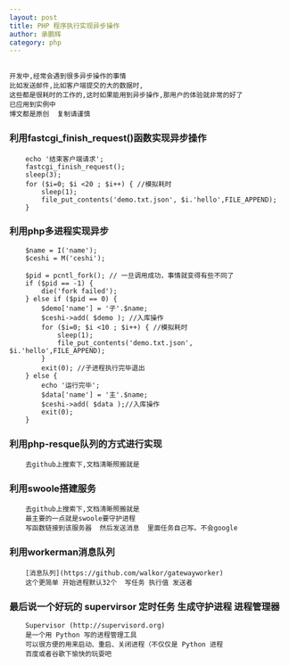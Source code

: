 ```yaml
---
layout: post
title: PHP 程序执行实现异步操作
author: 承鹏辉
category: php
---
```


```

开发中,经常会遇到很多异步操作的事情 
比如发送邮件,比如客户端提交的大的数据时,
这些都是很耗时的工作的,这时如果能用到异步操作,那用户的体验就非常的好了
已应用到实例中
博文都是原创  复制请谨慎

```

### 利用fastcgi_finish_request()函数实现异步操作

```
	echo '结束客户端请求';
	fastcgi_finish_request();
	sleep(3);
	for ($i=0; $i <20 ; $i++) { //模拟耗时
		sleep(1);
		file_put_contents('demo.txt.json', $i.'hello',FILE_APPEND);
	}

```

### 利用php多进程实现异步

```
	$name = I('name');
	$ceshi = M('ceshi');

	$pid = pcntl_fork(); // 一旦调用成功，事情就变得有些不同了
	if ($pid == -1) {
		die('fork failed');
	} else if ($pid == 0) {
		$demo['name'] = '子'.$name;
		$ceshi->add( $demo ); //入库操作
		for ($i=0; $i <10 ; $i++) { //模拟耗时
			sleep(1);
			file_put_contents('demo.txt.json', $i.'hello',FILE_APPEND);
		}
		exit(0); //子进程执行完毕退出
	} else {
		echo '运行完毕';
		$data['name'] = '主'.$name;
		$ceshi->add( $data );//入库操作
		exit(0);
	}
```

### 利用php-resque队列的方式进行实现

```
	去github上搜索下,文档清晰照搬就是
```

### 利用swoole搭建服务

```
	去github上搜索下,文档清晰照搬就是
	最主要的一点就是swoole要守护进程  
	写函数链接到该服务器  然后发送消息  里面任务自己写。不会google
```

### 利用workerman消息队列

```
	[消息队列](https://github.com/walkor/gatewayworker)
	这个更简单 开始进程默认32个  写任务 执行值 发送者
```

### 最后说一个好玩的  supervirsor 定时任务 生成守护进程 进程管理器

```
	Supervisor (http://supervisord.org) 
	是一个用 Python 写的进程管理工具
	可以很方便的用来启动、重启、关闭进程（不仅仅是 Python 进程
	百度或者谷歌下愉快的玩耍吧
```
